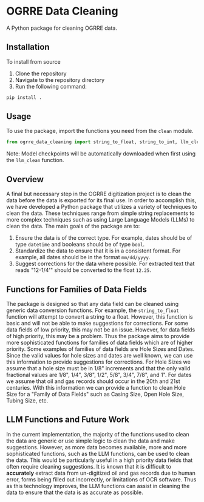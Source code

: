# OGRRE Data Cleaning

A Python package for cleaning OGRRE data.

## Installation
To install from source

1. Clone the repository
2. Navigate to the repository directory
3. Run the following command:

```bash
pip install .
```

## Usage

To use the package, import the functions you need from the `clean` module.

```python
from ogrre_data_cleaning import string_to_float, string_to_int, llm_clean
```

Note: Model checkpoints will be automatically downloaded when first using the `llm_clean` function.

## Overview

A final but necessary step in the OGRRE digitization project is to clean the data before the data is exported for its final use. In order to accomplish this, we have developed a Python package that utilizes a variety of techniques to clean the data. These techniques range from simple string replacements to more complex techniques such as using Large Language Models (LLMs) to clean the data. The main goals of the package are to:

1. Ensure the data is of the correct type. For example, dates should be of type `datetime` and booleans should be of type `bool`.
2. Standardize the data to ensure that it is in a consistent format. For example, all dates should be in the format `mm/dd/yyyy`.
3. Suggest corrections for the data where possible. For extracted text that reads "12-1/4'" should be converted to the float `12.25`.

## Functions for Families of Data Fields

The package is designed so that any data field can be cleaned using generic data conversion functions. For example, the `string_to_float` function will attempt to convert a string to a float. However, this function is basic and will not be able to make suggestions for corrections. For some data fields of low priority, this may not be an issue. However, for data fields of high priority, this may be a problem. Thus the package aims to provide more sophisticated functions for families of data fields which are of higher priority. Some examples of families of data fields are Hole Sizes and Dates. Since the valid values for hole sizes and dates are well known, we can use this information to provide suggestions for corrections. For Hole Sizes we assume that a hole size must be in 1/8" increments and that the only valid fractional values are 1/8", 1/4", 3/8", 1/2", 5/8", 3/4", 7/8", and 1". For dates we assume that oil and gas records should occur in the 20th and 21st centuries. With this information we can provide a function to clean Hole Size for a "Family of Data Fields" such as Casing Size, Open Hole Size, Tubing Size, etc. 

## LLM Functions and Future Work

In the current implementation, the majority of the functions used to clean the data are generic or use simple logic to clean the data and make suggestions. However, as more data becomes available, more and more sophisticated functions, such as the LLM functions, can be used to clean the data. This would be particularly useful in a high priority data fields that often require cleaning suggestions. It is known that it is difficult to **accurately** extract data from un-digitized oil and gas records due to human error, forms being filled out incorrectly, or limitations of OCR software. Thus as this technology improves, the LLM functions can assist in cleaning the data to ensure that the data is as accurate as possible.